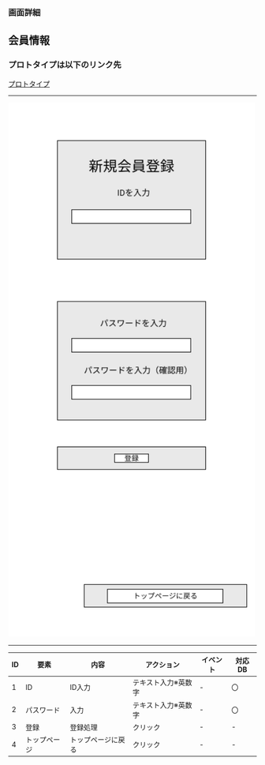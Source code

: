 ### 画面詳細
## 会員情報
### プロトタイプは以下のリンク先
[プロトタイプ](https://www.figma.com/file/1qrEKi7iktAY3U27hFIezf/Untitled?node-id=0%3A1)
*****
<img src="./img/会員情報.png" width="500">



*****



| ID | 要素 | 内容 | アクション | イベント | 対応DB |
|----|------|------|-----------|----------|--------|
|1 |ID |ID入力|テキスト入力※英数字|- |〇 |
|2 |パスワード|入力|テキスト入力※英数字|- |〇 |
|3 |登録 |登録処理|クリック|- |- |
|4 |トップページ|トップページに戻る|クリック|- |- |
